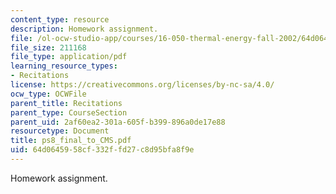 ```yaml
---
content_type: resource
description: Homework assignment.
file: /ol-ocw-studio-app/courses/16-050-thermal-energy-fall-2002/64d0645958cf332ffd27c8d95bfa8f9e_ps8_final_to_CMS.pdf
file_size: 211168
file_type: application/pdf
learning_resource_types:
- Recitations
license: https://creativecommons.org/licenses/by-nc-sa/4.0/
ocw_type: OCWFile
parent_title: Recitations
parent_type: CourseSection
parent_uid: 2af60ea2-301a-605f-b399-896a0de17e88
resourcetype: Document
title: ps8_final_to_CMS.pdf
uid: 64d06459-58cf-332f-fd27-c8d95bfa8f9e
---
```

Homework assignment.